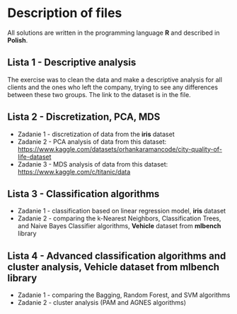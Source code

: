 # Description of files
All solutions are written in the programming language **R** and described in **Polish**. 

## Lista 1 - Descriptive analysis
The exercise was to clean the data and make a descriptive analysis for all clients and the ones who left the company, trying to see any differences between these two groups. The link to the dataset is in the file.

## Lista 2 - Discretization, PCA, MDS
* Zadanie 1 - discretization of data from the **iris** dataset
* Zadanie 2 - PCA analysis of data from this dataset: https://www.kaggle.com/datasets/orhankaramancode/city-quality-of-life-dataset
* Zadanie 3 - MDS analysis of data from this dataset: https://www.kaggle.com/c/titanic/data

## Lista 3 - Classification algorithms
* Zadanie 1 - classification based on linear regression model, **iris** dataset
* Zadanie 2 - comparing the k-Nearest Neighbors, Classification Trees, and Naive Bayes Classifier algorithms, **Vehicle** dataset from **mlbench** library

## Lista 4 - Advanced classification algorithms and cluster analysis, **Vehicle** dataset from **mlbench** library
* Zadanie 1 - comparing the Bagging, Random Forest, and SVM algorithms
* Zadanie 2 - cluster analysis (PAM and AGNES algorithms)
